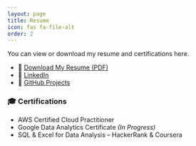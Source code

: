 ```yaml
---
layout: page
title: Resume
icon: fas fa-file-alt
order: 2
---
```


You can view or download my resume and certifications here.

- 📄 [Download My Resume (PDF)](https://remyinthecloud.com/assets/resume.pdf)
- 🔗 [LinkedIn](https://www.linkedin.com/in/remy-paul)
- 💼 [GitHub Projects](https://github.com/remyinthecloud)

### 🎓 Certifications
- AWS Certified Cloud Practitioner
- Google Data Analytics Certificate *(In Progress)*
- SQL & Excel for Data Analysis – HackerRank & Coursera